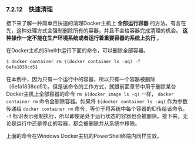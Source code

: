### 7.2.12　快速清理

接下来了解一种简单且快速的清理Docker主机上 **全部运行容器** 的方法。有言在先，这种处理方式会强制删除所有的容器，并且不会给容器完成清理的机会。 **这种操作一定不能在生产环境系统或者运行着重要容器的系统上执行** 。

在Docker主机的Shell中运行下面的命令，可以删除全部容器。

```rust
$ docker container rm $(docker container ls -aq) -f
6efa1838cd51
```

在本例中，因为只有一个运行中的容器，所以只有一个容器被删除（6efa1838cd51）。但是该命令的工作方式，就跟前面章节中用于删除某台Docker主机上全部容器的命令 `rm $(docker image ls -q)` 一样， `docker container rm` 命令会删除容器。如果将 `$(docker container ls -aq)` 作为参数传递给 `docker container rm` 命令，等价于将系统中每个容器的ID传给该命令。 `-f` 标识表示强制执行，所以即使是处于运行状态的容器也会被删除。接下来，无论是运行中还是停止的容器，都会被删除并从系统中移除。

上面的命令在Windows Docker主机的PowerShell终端内同样生效。

